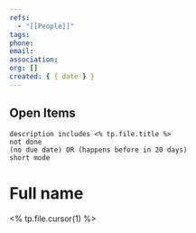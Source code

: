```yaml
---
refs:
  - "[[People]]"
tags:
phone:
email:
association:
org: []
created: { { date } }
---
```


## Open Items

```tasks
description includes <% tp.file.title %>
not done
(no due date) OR (happens before in 20 days)
short mode
```

# Full name

<% tp.file.cursor(1) %>
